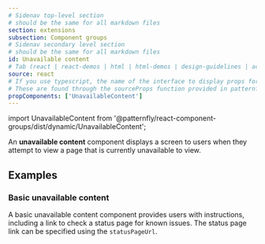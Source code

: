 ```yaml
---
# Sidenav top-level section
# should be the same for all markdown files
section: extensions
subsection: Component groups
# Sidenav secondary level section
# should be the same for all markdown files
id: Unavailable content
# Tab (react | react-demos | html | html-demos | design-guidelines | accessibility)
source: react
# If you use typescript, the name of the interface to display props for
# These are found through the sourceProps function provided in patternfly-docs.source.js
propComponents: ['UnavailableContent']
---
```


import UnavailableContent from '@patternfly/react-component-groups/dist/dynamic/UnavailableContent';

An **unavailable content** component displays a screen to users when they attempt to view a page that is currently unavailable to view.

## Examples

### Basic unavailable content

A basic unavailable content component provides users with instructions, including a link to check a status page for known issues.
The status page link can be specified using the `statusPageUrl`.

```js file="./UnavailableContentExample.tsx"

```
